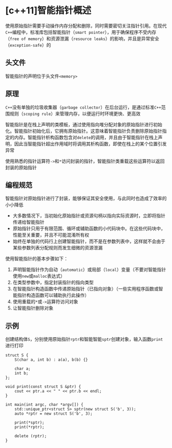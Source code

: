 
# [c++11]智能指针概述

使用原始指针需要手动操作内存分配和删除，同时需要密切关注指针引用。在现代`C++`编程中，标准库包括智能指针（`smart pointer`），用于确保程序不受内存（`free of memory`）和资源泄漏（`resource leaks`）的影响，并且是异常安全（`exception-safe`）的

## 头文件

智能指针的声明位于头文件`<memory>`

## 原理

`C++`没有单独的垃圾收集器（`garbage collector`）在后台运行，是通过标准`C++`范围规则（`scoping rule`）来管理内存，以便运行时环境更快、更高效

智能指针是在栈上声明的类模板，通过使用指向堆分配对象的原始指针进行初始化。智能指针初始化后，它拥有原始指针。这意味着智能指针负责删除原始指针指定的内存。智能指针析构函数包含对`delete`的调用，并且由于智能指针在栈上声明，因此当智能指针超出作用域时将调用其析构函数，即使在栈上的某个位置引发异常

使用熟悉的指针运算符`->`和`*`访问封装的指针，智能指针类重载这些运算符以返回封装的原始指针

## 编程规范

智能指针对原始指针进行了封装，能够保证其安全使用，与此同时也造成了效率的小小降低

* 大多数情况下，当初始化原始指针或资源句柄以指向实际资源时，立即将指针传递给智能指针
* 原始指针只用于有限范围、循环或辅助函数的小代码块中。在这些代码块中，性能至关重要，并且不可能混淆所有权
* 始终在单独的代码行上创建智能指针，而不是在参数列表中，这样就不会由于某些参数列表分配规则而发生细微的资源泄漏

使用智能指针的基本步骤如下：

1. 声明智能指针作为自动（`automatic`）或局部（`local`）变量（不要对智能指针使用`new`或`malloc`表达式）
2. 在类型参数中，指定封装指针的指向类型
3. 在智能指针构造函数中传递原始指针（已指向对象）（一些实用程序函数或智能指针构造函数可以辅助执行此操作）
4. 使用重载的`*`或`->`运算符访问对象
5. 让智能指针删除对象

## 示例

创建结构体`S`，分别使用原始指针`rptr`和智能智能`sptr`创建对象，输入函数`print`进行打印

```
struct S {
    S(char a, int b) : a(a), b(b) {}

    char a;
    int b;
};

void print(const struct S &ptr) {
    cout << ptr.a << " " << ptr.b << endl;
}

int main(int argc, char *argv[]) {
    std::unique_ptr<struct S> sptr(new struct S('b', 3));
    auto *rptr = new struct S('b', 3);

    print(*sptr);
    print(*rptr);

    delete (rptr);
}
```